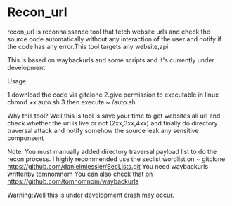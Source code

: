 # Recon_url
recon_url is reconnaissance tool that fetch website urls and check the source code automatically without any interaction of the user and notify if the code has any error.This tool targets any website,api.

This is based on waybackurls and some scripts and it's currently under development

Usage

1.download the code via gitclone 
2.give permission to executable in linux
  chmod +x auto.sh
3.then execute ~./auto.sh



Why this tool?
    Well,this is tool is save your time to get websites all url and check whether the url is live or not (2xx,3xx,4xx) and finally do directory traversal attack and notify somehow the source leak any sensitive componsent
    
    
Note:
  You must manually added directory traversal payload list to do the recon process.
  I highly recommended use the seclist  wordlist on 
  ~ gitclone https://github.com/danielmiessler/SecLists.git
  You need waybackurls writtenby tomnomnom
  You can also check that on
  https://github.com/tomnomnom/waybackurls
  
Warning:Well this is under development crash may occur.
